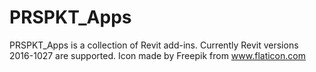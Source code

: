 # PRSPKT_Apps #
PRSPKT_Apps is a collection of Revit add-ins. Currently Revit versions 2016-1027 are supported.
Icon made by Freepik from www.flaticon.com 
